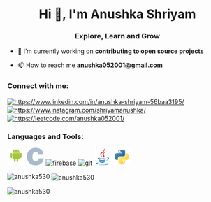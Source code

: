 <h1 align="center">Hi 👋, I'm Anushka Shriyam</h1>
<h3 align="center">Explore, Learn and Grow</h3>

- 🔭 I’m currently working on **contributing to open source projects**

- 📫 How to reach me **anushka052001@gmail.com**

<h3 align="left">Connect with me:</h3>
<p align="left">
<a href="https://linkedin.com/in/https://www.linkedin.com/in/anushka-shriyam-56baa3195/" target="blank"><img align="center" src="https://cdn.jsdelivr.net/npm/simple-icons@3.0.1/icons/linkedin.svg" alt="https://www.linkedin.com/in/anushka-shriyam-56baa3195/" height="30" width="40" /></a>
<a href="https://instagram.com/https://www.instagram.com/shriyamanushka/" target="blank"><img align="center" src="https://cdn.jsdelivr.net/npm/simple-icons@3.0.1/icons/instagram.svg" alt="https://www.instagram.com/shriyamanushka/" height="30" width="40" /></a>
<a href="https://www.leetcode.com/https://leetcode.com/anushka052001/" target="blank"><img align="center" src="https://cdn.jsdelivr.net/npm/simple-icons@3.0.1/icons/leetcode.svg" alt="https://leetcode.com/anushka052001/" height="30" width="40" /></a>
</p>

<h3 align="left">Languages and Tools:</h3>
<p align="left"> <a href="https://developer.android.com" target="_blank"> <img src="https://raw.githubusercontent.com/devicons/devicon/master/icons/android/android-original-wordmark.svg" alt="android" width="40" height="40"/> </a> <a href="https://www.cprogramming.com/" target="_blank"> <img src="https://raw.githubusercontent.com/devicons/devicon/master/icons/c/c-original.svg" alt="c" width="40" height="40"/> </a> <a href="https://firebase.google.com/" target="_blank"> <img src="https://www.vectorlogo.zone/logos/firebase/firebase-icon.svg" alt="firebase" width="40" height="40"/> </a> <a href="https://git-scm.com/" target="_blank"> <img src="https://www.vectorlogo.zone/logos/git-scm/git-scm-icon.svg" alt="git" width="40" height="40"/> </a> <a href="https://www.java.com" target="_blank"> <img src="https://raw.githubusercontent.com/devicons/devicon/master/icons/java/java-original.svg" alt="java" width="40" height="40"/> </a> <a href="https://www.python.org" target="_blank"> <img src="https://raw.githubusercontent.com/devicons/devicon/master/icons/python/python-original.svg" alt="python" width="40" height="40"/> </a> </p>
<p><img align="left" src="https://github-readme-stats.vercel.app/api/top-langs?username=anushka530&show_icons=true&locale=en&layout=compact" alt="anushka530" /></p>

<p>&nbsp;<img align="center" src="https://github-readme-stats.vercel.app/api?username=anushka530&show_icons=true&locale=en" alt="anushka530" /></p>

<p><img align="center" src="https://github-readme-streak-stats.herokuapp.com/?user=anushka530&" alt="anushka530" /></p>


